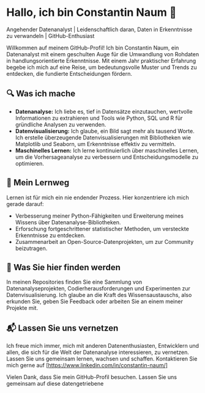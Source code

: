# Hallo, ich bin Constantin Naum 👋

Angehender Datenanalyst | Leidenschaftlich daran, Daten in Erkenntnisse zu verwandeln | GitHub-Enthusiast

Willkommen auf meinem GitHub-Profil! Ich bin Constantin Naum, ein Datenanalyst mit einem geschulten Auge für die Umwandlung von Rohdaten in handlungsorientierte Erkenntnisse. Mit einem Jahr praktischer Erfahrung begebe ich mich auf eine Reise, um bedeutungsvolle Muster und Trends zu entdecken, die fundierte Entscheidungen fördern.

## 🔍 Was ich mache

- **Datenanalyse:** Ich liebe es, tief in Datensätze einzutauchen, wertvolle Informationen zu extrahieren und Tools wie Python, SQL und R für gründliche Analysen zu verwenden.
- **Datenvisualisierung:** Ich glaube, ein Bild sagt mehr als tausend Worte. Ich erstelle überzeugende Datenvisualisierungen mit Bibliotheken wie Matplotlib und Seaborn, um Erkenntnisse effektiv zu vermitteln.
- **Maschinelles Lernen:** Ich lerne kontinuierlich über maschinelles Lernen, um die Vorhersageanalyse zu verbessern und Entscheidungsmodelle zu optimieren.

## 🌱 Mein Lernweg

Lernen ist für mich ein nie endender Prozess. Hier konzentriere ich mich gerade darauf:

- Verbesserung meiner Python-Fähigkeiten und Erweiterung meines Wissens über Datenanalyse-Bibliotheken.
- Erforschung fortgeschrittener statistischer Methoden, um versteckte Erkenntnisse zu entdecken.
- Zusammenarbeit an Open-Source-Datenprojekten, um zur Community beizutragen.

## 🚀 Was Sie hier finden werden

In meinen Repositories finden Sie eine Sammlung von Datenanalyseprojekten, Codierherausforderungen und Experimenten zur Datenvisualisierung. Ich glaube an die Kraft des Wissensaustauschs, also erkunden Sie, geben Sie Feedback oder arbeiten Sie an einem meiner Projekte mit.

## 📬 Lassen Sie uns vernetzen

Ich freue mich immer, mich mit anderen Datenenthusiasten, Entwicklern und allen, die sich für die Welt der Datenanalyse interessieren, zu vernetzen. Lassen Sie uns gemeinsam lernen, wachsen und schaffen. Kontaktieren Sie mich gerne auf [https://www.linkedin.com/in/constantin-naum/]

Vielen Dank, dass Sie mein GitHub-Profil besuchen. Lassen Sie uns gemeinsam auf diese datengetriebene  
